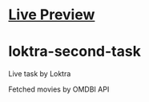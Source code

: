 # [Live Preview](https://yogeshnogia.github.io/loktra-second-task/)

# loktra-second-task

Live task by Loktra

Fetched movies by OMDBI API 
